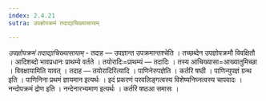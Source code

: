 ```yaml
---
index: 2.4.21
sutra: उपज्ञोपक्रमं तदाद्याचिख्यासायाम्

---
```

_उपज्ञोपक्रमं तदाद्याचिख्यासायाम्_ - तदाह — उपज्ञान्त उपक्रमान्तश्चेति । तच्छब्देन उपज्ञोपक्रमौ विवक्षितौ । आदिशब्दो भावप्रधानः प्राथम्ये वर्तते । तयोरादिः=प्राथम्यं — तदादिः । तस्य आचिख्यासा=आख्यातुमिच्छा । विवक्षायामिति यावत् । तदाह — तयोरादिरित्यादि । पाणिनेरुपज्ञेति । कर्तरि षष्ठी । पाणिन्युपज्ञं ग्रन्थ इति । पाणिनिना प्रथमं ज्ञायमान इत्यर्थः । इदं प्रकरणं परवलिङ्गत्वस्य विशेष्यनिघ्नत्वस्य चापवादः । नन्दोपक्रमं द्रोण इति । नन्देनारभ्यमाण इत्यर्थः । कर्तरि षष्ठआ समासः ।